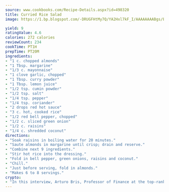 ```yaml
---
source: www.cookbooks.com/Recipe-Details.aspx?id=498320
title: Curried Rice Salad
image: https://1.bp.blogspot.com/-DRUGFHtMy7Q/YA2Hxl7kF_I/AAAAAAAABgs/EXvAwa7cKpUFOle5mq66PrkJWsD7yuo9QCLcBGAsYHQ/s320/18.png

yield: 9
ratingValue: 4.6
calories: 272 calories
reviewCount: 234
cookTime: PT1H
prepTime: PT20M
ingredients:
- "1 c. chopped almonds"
- "1 Tbsp. margarine"
- "1/3 c. mayonnaise"
- "1 clove garlic, chopped"
- "1 Tbsp. curry powder"
- "1 Tbsp. lemon juice"
- "1/2 tsp. cumin powder"
- "1/2 tsp. salt"
- "1/4 tsp. pepper"
- "1/4 tsp. coriander"
- "2 drops red hot sauce"
- "3 c. hot, cooked rice"
- "1/2 red bell pepper, chopped"
- "1/2 c. sliced green onion"
- "1/2 c. raisins"
- "1/4 c. shredded coconut"
directions:
- "Soak raisins in boiling water for 20 minutes."
- "Saute almonds in margarine until crisp; drain and reserve."
- "Combine next 9 ingredients."
- "Stir hot rice into the dressing."
- "Fold in bell pepper, green onions, raisins and coconut."
- "Chill."
- "Just before serving, fold in almonds."
- "Makes 6 to 8 servings."
crypto:
- "In this interview, Arturo Bris, Professor of Finance at the top-ranked business school IMD in Switzerland, analyses the risks associated with bitcoin."
---
```

